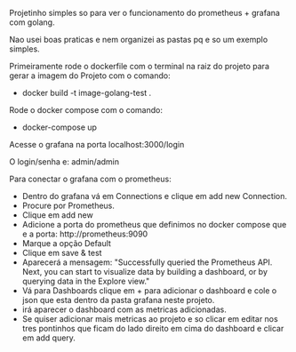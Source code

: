 Projetinho simples so para ver o funcionamento do prometheus + grafana com golang.

Nao usei boas praticas e nem organizei as pastas pq e so um exemplo simples.

Primeiramente rode o dockerfile com o terminal na raiz do projeto para gerar a imagem do Projeto com o comando:

- docker build -t image-golang-test .


Rode o docker compose com o comando:
- docker-compose up 

Acesse o grafana na porta localhost:3000/login

O login/senha e: admin/admin

Para conectar o grafana com o prometheus:

- Dentro do grafana vá em Connections e clique em add new Connection.
- Procure por Prometheus.
- Clique em add new 
- Adicione a porta do prometheus que definimos no docker compose que e a porta: http://prometheus:9090
- Marque a opção Default
- Clique em save & test
- Aparecerá a mensagem: "Successfully queried the Prometheus API.
Next, you can start to visualize data by building a dashboard, or by querying data in the Explore view."
- Vá para Dashboards clique em + para adicionar o dashboard e cole o json que esta dentro da pasta grafana neste projeto.
- irá aparecer o dashboard com as metricas adicionadas.
- Se quiser adicionar mais metricas ao projeto e so clicar em editar  nos tres pontinhos que ficam do lado direito em cima do dashboard e clicar em add query.
